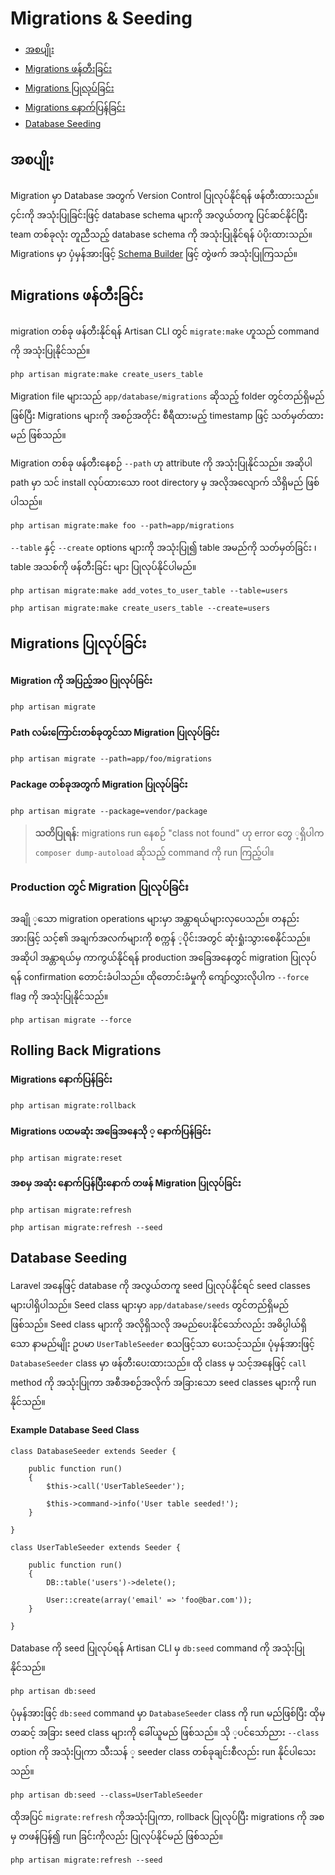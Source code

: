 # Migrations & Seeding

- [အစပျိုး](#introduction)
- [Migrations ဖန်တီးခြင်း](#creating-migrations)
- [Migrations ပြုလုပ်ခြင်း](#running-migrations)
- [Migrations နောက်ပြန်ခြင်း](#rolling-back-migrations)
- [Database Seeding](#database-seeding)

<a name="introduction"></a>
## အစပျိုး

Migration မှာ Database အတွက် Version Control ပြုလုပ်နိုင်ရန် ဖန်တီးထားသည်။ ၄င်းကို အသုံးပြုခြင်းဖြင့် database schema များကို အလွယ်တကူ ပြင်ဆင်နိုင်ပြီး team တစ်ခုလုံး တူညီသည့် database schema ကို အသုံးပြုနိုင်ရန် ပံပိုးထားသည်။ Migrations မှာ ပှံမှန်အားဖြင့် [Schema Builder](schema.md) ဖြင့် တွဲဖက် အသုံးပြုကြသည်။

<a name="creating-migrations"></a>
## Migrations ဖန်တီးခြင်း

migration တစ်ခု ဖန်တီးနိုင်ရန် Artisan CLI တွင် `migrate:make` ဟူသည် command ကို အသုံးပြုနိုင်သည်။

	php artisan migrate:make create_users_table

Migration file များသည် `app/database/migrations` ဆိုသည့် folder တွင်တည်ရှိမည် ဖြစ်ပြီး Migrations များကို အစဉ်အတိုင်း စီရီထားမည့် timestamp ဖြင့် သတ်မှတ်ထားမည် ဖြစ်သည်။

Migration တစ်ခု ဖန်တီးနေစဉ် `--path` ဟု attribute ကို အသုံးပြုနိုင်သည်။ အဆိုပါ path မှာ သင် install လုပ်ထားသော root directory မှ အလိုအလျောက် သိရှိမည် ဖြစ်ပါသည်။

	php artisan migrate:make foo --path=app/migrations

	
`--table` နှင့် `--create` options များကို အသုံးပြု၍  table အမည်ကို သတ်မှတ်ခြင်း ၊  table အသစ်ကို ဖန်တီးခြင်း များ ပြုလုပ်နိုင်ပါမည်။

	php artisan migrate:make add_votes_to_user_table --table=users

	php artisan migrate:make create_users_table --create=users

<a name="running-migrations"></a>
## Migrations ပြုလုပ်ခြင်း

#### Migration ကို အပြည့်အဝ ပြုလုပ်ခြင်း

	php artisan migrate

#### Path  လမ်းကြောင်းတစ်ခုတွင်သာ Migration ပြုလုပ်ခြင်း

	php artisan migrate --path=app/foo/migrations

#### Package တစ်ခုအတွက် Migration ပြုလုပ်ခြင်း

	php artisan migrate --package=vendor/package

> **သတိပြုရန်:**  migrations run နေစဉ် "class not found" ဟု error တွေ ့ရှိပါက `composer dump-autoload` ဆိုသည့် command ကို run ကြည့်ပါ။

### Production တွင် Migration ပြုလုပ်ခြင်း

အချို  ့သော migration operations များမှာ အန္တာရယ်များလှပေသည်။ တနည်းအားဖြင့် သင့်၏ အချက်အလက်များကို စက္ကန် ့ပိုင်းအတွင် ဆုံးရှုံးသွားစေနိုင်သည်။ အဆိုပါ အန္တာရယ်မှ ကာကွယ်နိုင်ရန်  production အခြေအနေတွင် migration ပြုလုပ်ရန် confirmation တောင်းခံပါသည်။ ထိုတောင်းခံမှုကို ကျော်လွှားလိုပါက `--force` flag ကို အသုံးပြုနိုင်သည်။

	php artisan migrate --force

<a name="rolling-back-migrations"></a>
## Rolling Back Migrations

#### Migrations နောက်ပြန်ခြင်း

	php artisan migrate:rollback

#### Migrations ပထမဆုံး အခြေအနေသို ့ နောက်ပြန်ခြင်း

	php artisan migrate:reset

#### အစမှ အဆုံး နောက်ပြန်ပြီးနောက် တဖန် Migration ပြုလုပ်ခြင်း

	php artisan migrate:refresh

	php artisan migrate:refresh --seed

<a name="database-seeding"></a>
## Database Seeding

Laravel အနေဖြင့် database ကို အလွယ်တကူ seed ပြုလုပ်နိုင်ရင် seed classes များပါရှိပါသည်။ Seed class များမှာ `app/database/seeds` တွင်တည်ရှိမည် ဖြစ်သည်။ Seed class များကို အလိုရှိသလို အမည်ပေးနိုင်သော်လည်း အဓိပ္ပါယ်ရှိသော နာမည်မျိုး ဥပမာ `UserTableSeeder` စသဖြင့်သာ ပေးသင့်သည်။ ပုံမှန်အားဖြင့် `DatabaseSeeder` class မှာ ဖန်တီးပေးထားသည်။ ထို class မှ သင့်အနေဖြင့် `call` method ကို အသုံးပြုကာ
အစီအစဉ်အလိုက် အခြားသော seed classes များကို run နိုင်သည်။

#### Example Database Seed Class

	class DatabaseSeeder extends Seeder {

		public function run()
		{
			$this->call('UserTableSeeder');

			$this->command->info('User table seeded!');
		}

	}

	class UserTableSeeder extends Seeder {

		public function run()
		{
			DB::table('users')->delete();

			User::create(array('email' => 'foo@bar.com'));
		}

	}

Database ကို seed ပြုလုပ်ရန် Artisan CLI မှ `db:seed` command ကို အသုံးပြုနိုင်သည်။

	php artisan db:seed

ပုံမှန်အားဖြင့် `db:seed` command မှာ `DatabaseSeeder` class ကို run မည်ဖြစ်ပြီး ထိုမှတဆင့် အခြား seed class များကို ခေါ်ယူမည် ဖြစ်သည်။ သို ့ပင်သော်ညား `--class` option ကို အသုံးပြုကာ သီးသန် ့ seeder class တစ်ခုချင်းစီလည်း run နိုင်ပါသေးသည်။

	php artisan db:seed --class=UserTableSeeder

ထိုအပြင် `migrate:refresh` ကိုအသုံးပြုကာ, rollback ပြုလုပ်ပြီး  migrations ကို အစမှ တဖန်ပြန်၍ run ခြင်းကိုလည်း ပြုလုပ်နိုင်မည် ဖြစ်သည်။

	php artisan migrate:refresh --seed
